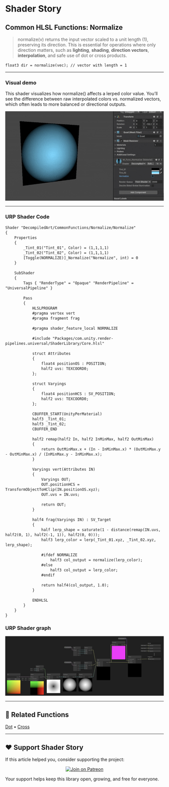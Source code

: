 # Shader Story

## Common HLSL Functions: Normalize

> normalize(v) returns the input vector scaled to a unit length (1), preserving its direction.
> This is essential for operations where only direction matters, such as **lighting**, **shading**, **direction vectors**, **interpolation**, and safe use of dot or cross products.

```hlsl
float3 dir = normalize(vec); // vector with length = 1

```
---

### Visual demo 
This shader visualizes how normalize() affects a lerped color value.
You’ll see the difference between raw interpolated colors vs. normalized vectors, which often leads to more balanced or directional outputs.

<p align="center">
<img src="https://github.com/DeGGeD/ShaderStory/blob/main/Resources/Images/Chapters/CommonFunctions/Normalize/DA_CommonFuncs_Normalize_Demo_01.gif" alt="Shader Story: Function - Normalize" title="Shader Story: Function - Normalize">
</p>

---
### URP Shader Code

```hlsl
Shader "DecompiledArt/CommonFunctions/Normalize/Normalize"
{
    Properties
    {
        _Tint_01("Tint_01", Color) = (1,1,1,1)
        _Tint_02("Tint_02", Color) = (1,1,1,1)
        [Toggle(NORMALIZE)]_Normalize("Normalize", int) = 0
    }

    SubShader
    {
        Tags { "RenderType" = "Opaque" "RenderPipeline" = "UniversalPipeline" }

        Pass
        {
            HLSLPROGRAM
            #pragma vertex vert
            #pragma fragment frag

            #pragma shader_feature_local NORMALIZE

            #include "Packages/com.unity.render-pipelines.universal/ShaderLibrary/Core.hlsl"

            struct Attributes
            {
                float4 positionOS : POSITION;
                half2 uvs: TEXCOORD0;
            };

            struct Varyings
            {
                float4 positionHCS : SV_POSITION;
                half2 uvs: TEXCOORD0;
            };

            CBUFFER_START(UnityPerMaterial)
            half3 _Tint_01;
            half3 _Tint_02;
            CBUFFER_END

            half2 remap(half2 In, half2 InMinMax, half2 OutMinMax)
            {
                return OutMinMax.x + (In - InMinMax.x) * (OutMinMax.y - OutMinMax.x) / (InMinMax.y - InMinMax.x);
            }

            Varyings vert(Attributes IN)
            {
                Varyings OUT;
                OUT.positionHCS = TransformObjectToHClip(IN.positionOS.xyz);
                OUT.uvs = IN.uvs;

                return OUT;
            }

            half4 frag(Varyings IN) : SV_Target
            {
                half lerp_shape = saturate(1 - distance(remap(IN.uvs, half2(0, 1), half2(-1, 1)), half2(0, 0)));
                half3 lerp_color = lerp(_Tint_01.xyz, _Tint_02.xyz, lerp_shape);

                #ifdef NORMALIZE
                    half3 col_output = normalize(lerp_color);
                #else
                    half3 col_output = lerp_color;
                #endif

                return half4(col_output, 1.0);
            }

            ENDHLSL
        }
    }
}

```

### URP Shader graph
<p align="center">
<img src="https://github.com/DeGGeD/ShaderStory/blob/main/Resources/Images/Chapters/CommonFunctions/Normalize/DA_CommonFuncs_Normalize_Graph_01.png" alt="Shader Story: Function - Normalize" title="Shader Story: Function - Normalize">
</p>

---

## 🔗 Related Functions

[Dot](https://github.com/DeGGeD/ShaderStory/blob/main/Chapters/CommonFunctions/Dot.md) • [Cross](https://github.com/DeGGeD/ShaderStory/blob/main/Chapters/CommonFunctions/Cross.md)

---

## ❤️ Support Shader Story

If this article helped you, consider supporting the project:

<p align="center">
  <a href="https://www.patreon.com/decompiled_art" target="_blank">
    <img src="https://img.shields.io/badge/Join%20on%20Patreon-%20Exclusive%20Updates%20%26%20Community-orange?style=for-the-badge&logo=patreon" alt="Join on Patreon">
  </a>
</p>

Your support helps keep this library open, growing, and free for everyone.
